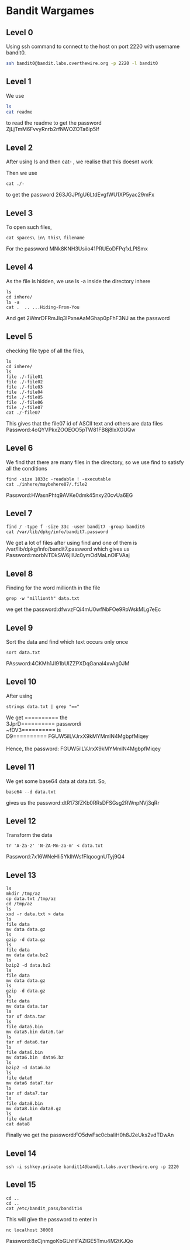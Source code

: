 # Bandit Wargames

## Level 0


Using ssh command to connect to the host on port 2220 with username bandit0. 
```bash
ssh bandit0@bandit.labs.overthewire.org -p 2220 -l bandit0
```

## Level 1
We use 
```bash
ls
cat readme
```
to read the readme to get the password ZjLjTmM6FvvyRnrb2rfNWOZOTa6ip5If

## Level 2
After using ls and then cat- , we realise that this doesnt work

Then we use 
```
cat ./-
```
to get the password 263JGJPfgU6LtdEvgfWU1XP5yac29mFx

## Level 3
To open such files,
```
cat spaces\ in\ this\ filename
```
For the password MNk8KNH3Usiio41PRUEoDFPqfxLPlSmx

## Level 4
As the file is hidden, we use ls -a inside the directory inhere

```
ls
cd inhere/
ls -a
cat .  .. ...Hiding-From-You
```

And get 2WmrDFRmJIq3IPxneAaMGhap0pFhF3NJ as the password

## Level 5
checking file type of all the files,
```
ls
cd inhere/
ls
file ./-file01
file ./-file02
file ./-file03
file ./-file04
file ./-file05
file ./-file06
file ./-file07
cat ./-file07

```
This gives that the file07 id of ASCII text and others are data files<br>
Password:4oQYVPkxZOOEOO5pTW81FB8j8lxXGUQw


## Level 6
We find that there are many files in the directory, so we use find to satisfy all the conditions
```
find -size 1033c -readable ! -executable
cat ./inhere/maybehere07/.file2
```
Password:HWasnPhtq9AVKe0dmk45nxy20cvUa6EG

## Level 7

```
find / -type f -size 33c -user bandit7 -group bandit6
cat /var/lib/dpkg/info/bandit7.password
```
We get a lot of files after using find and one of them is /var/lib/dpkg/info/bandit7.password which gives us
Password:morbNTDkSW6jIlUc0ymOdMaLnOlFVAaj


## Level 8
Finding for the word millionth in the file
```
grep -w "millionth" data.txt
```
we get the password:dfwvzFQi4mU0wfNbFOe9RoWskMLg7eEc
## Level 9
Sort the data and find which text occurs only once
```
sort data.txt
```
PAssword:4CKMh1JI91bUIZZPXDqGanal4xvAg0JM

## Level 10
After using 
```
strings data.txt | grep "=="
```
We get ========== the<br>
3JprD========== passwordi<br>
~fDV3========== is<br>
D9========== FGUW5ilLVJrxX9kMYMmlN4MgbpfMiqey<br><br>
Hence, the password: FGUW5ilLVJrxX9kMYMmlN4MgbpfMiqey

## Level 11
We get some base64 data at data.txt. So,
```
base64 --d data.txt
```
gives us the password:dtR173fZKb0RRsDFSGsg2RWnpNVj3qRr

## Level 12
Transform the data
```
tr 'A-Za-z' 'N-ZA-Mn-za-m' < data.txt
```
Password:7x16WNeHIi5YkIhWsfFIqoognUTyj9Q4
## Level 13
```
ls
mkdir /tmp/az
cp data.txt /tmp/az
cd /tmp/az
ls
xxd -r data.txt > data
ls
file data
mv data data.gz
ls
gzip -d data.gz
ls
file data
mv data data.bz2
ls
bzip2 -d data.bz2
ls
file data
mv data data.gz
ls
gzip -d data.gz
ls
file data
mv data data.tar
ls
tar xf data.tar
ls
file data5.bin 
mv data5.bin data6.tar
ls
tar xf data6.tar 
ls
file data6.bin
mv data6.bin  data6.bz
ls
bzip2 -d data6.bz
ls
file data6
mv data6 data7.tar
ls
tar xf data7.tar 
ls
file data8.bin
mv data8.bin data8.gz
ls
file data8
cat data8
```
Finally we get the password:FO5dwFsc0cbaIiH0h8J2eUks2vdTDwAn

## Level 14
```
ssh -i sshkey.private bandit14@bandit.labs.overthewire.org -p 2220
```

## Level 15
```
cd ..
cd ..
cat /etc/bandit_pass/bandit14
```
This will give the password to enter in
```
nc localhost 30000
```
Password:8xCjnmgoKbGLhHFAZlGE5Tmu4M2tKJQo

